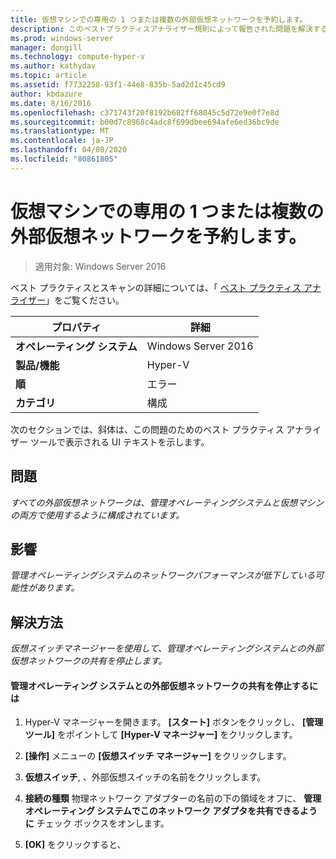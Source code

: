 ```yaml
---
title: 仮想マシンでの専用の 1 つまたは複数の外部仮想ネットワークを予約します。
description: このベストプラクティスアナライザー規則によって報告された問題を解決するための手順を示します。
ms.prod: windows-server
manager: dongill
ms.technology: compute-hyper-v
ms.author: kathydav
ms.topic: article
ms.assetid: f7732258-93f1-44e8-835b-5ad2d1c45cd9
author: kbdazure
ms.date: 8/16/2016
ms.openlocfilehash: c371743f20f8192b682ff68045c5d72e9e0f7e8d
ms.sourcegitcommit: b00d7c8968c4adc8f699dbee694afe6ed36bc9de
ms.translationtype: MT
ms.contentlocale: ja-JP
ms.lasthandoff: 04/08/2020
ms.locfileid: "80861805"
---
```

# <a name="reserve-one-or-more-external-virtual-networks-for-exclusive-use-by-virtual-machines"></a>仮想マシンでの専用の 1 つまたは複数の外部仮想ネットワークを予約します。

>適用対象: Windows Server 2016

ベスト プラクティスとスキャンの詳細については、「 [ベスト プラクティス アナライザー](https://go.microsoft.com/fwlink/?LinkId=122786)」をご覧ください。  
  
|プロパティ|詳細|  
|-|-|  
|**オペレーティング システム**|Windows Server 2016|  
|**製品/機能**|Hyper-V|  
|**順**|エラー|  
|**カテゴリ**|構成|  
  
次のセクションでは、斜体は、この問題のためのベスト プラクティス アナライザー ツールで表示される UI テキストを示します。  
  
## <a name="issue"></a>問題  
  
*すべての外部仮想ネットワークは、管理オペレーティングシステムと仮想マシンの両方で使用するように構成されています。*  
  
## <a name="impact"></a>影響  
  
*管理オペレーティングシステムのネットワークパフォーマンスが低下している可能性があります。*  
  
## <a name="resolution"></a>解決方法  
  
*仮想スイッチマネージャーを使用して、管理オペレーティングシステムとの外部仮想ネットワークの共有を停止します。*  
  
#### <a name="to-stop-sharing-the-external-virtual-network-with-the-management-operating-system"></a>管理オペレーティング システムとの外部仮想ネットワークの共有を停止するには  
  
1.  Hyper-V マネージャーを開きます。 **[スタート]** ボタンをクリックし、 **[管理ツール]** をポイントして **[Hyper-V マネージャー]** をクリックします。  
  
2.  **[操作]** メニューの **[仮想スイッチ マネージャー]** をクリックします。  
  
3.  **仮想スイッチ**, 、外部仮想スイッチの名前をクリックします。  
  
4.  **接続の種類** 物理ネットワーク アダプターの名前の下の領域をオフに、 **管理オペレーティング システムでこのネットワーク アダプタを共有できるように** チェック ボックスをオンします。  
  
5.  **[OK]** をクリックすると、  
  


